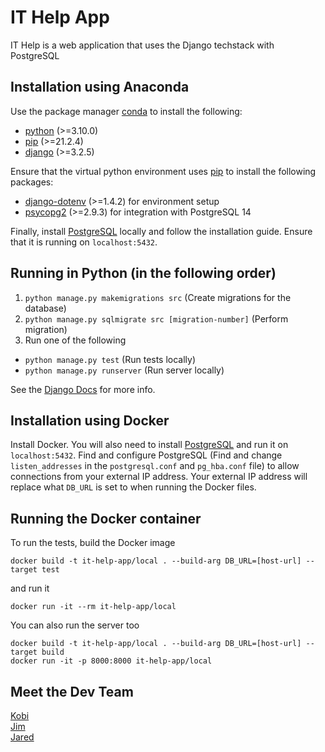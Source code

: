 # IT Help App

IT Help is a web application that uses the Django techstack with PostgreSQL

## Installation using Anaconda

Use the package manager [conda](https://docs.anaconda.com/anaconda/user-guide/) to install the following:

- [python](https://docs.conda.io/projects/conda/en/latest/user-guide/tasks/manage-environments.html) (>=3.10.0)
- [pip](https://anaconda.org/anaconda/pip) (>=21.2.4)
- [django](https://anaconda.org/anaconda/django) (>=3.2.5)

Ensure that the virtual python environment uses [pip](https://anaconda.org/anaconda/pip) to install the following packages:

- [django-dotenv](https://github.com/jpadilla/django-dotenv) (>=1.4.2) for environment setup
- [psycopg2](https://pypi.org/project/psycopg2/) (>=2.9.3) for integration with PostgreSQL 14

Finally, install [PostgreSQL](https://www.postgresql.org/download/) locally and follow the installation guide. Ensure that it is running on `localhost:5432`.

## Running in Python (in the following order)

1. `python manage.py makemigrations src` (Create migrations for the database)
2. `python manage.py sqlmigrate src [migration-number]` (Perform migration)
3. Run one of the following
- `python manage.py test` (Run tests locally)
- `python manage.py runserver` (Run server locally)

See the [Django Docs](https://docs.djangoproject.com/en/4.0/) for more info.

## Installation using Docker

Install Docker. You will also need to install [PostgreSQL](https://www.postgresql.org/download/) and run it on `localhost:5432`. Find and configure PostgreSQL (Find and change `listen_addresses` in the `postgresql.conf` and `pg_hba.conf` file) to allow connections from your external IP address. Your external IP address will replace what `DB_URL` is set to when running the Docker files.

## Running the Docker container

To run the tests, build the Docker image
```
docker build -t it-help-app/local . --build-arg DB_URL=[host-url] --target test
```
and run it
```
docker run -it --rm it-help-app/local
```
You can also run the server too
```
docker build -t it-help-app/local . --build-arg DB_URL=[host-url] --target build
docker run -it -p 8000:8000 it-help-app/local
```

## Meet the Dev Team

[Kobi](https://github.com/k-hsu)\
[Jim](https://github.com/stretch333)\
[Jared](https://github.com/Zyphax88)
